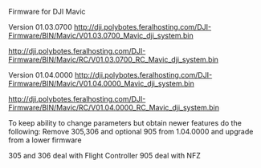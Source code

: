 Firmware for DJI Mavic


Version 01.03.0700
http://dji.polybotes.feralhosting.com/DJI-Firmware/BIN/Mavic/V01.03.0700_Mavic_dji_system.bin

http://dji.polybotes.feralhosting.com/DJI-Firmware/BIN/Mavic/RC/V01.03.0700_RC_Mavic_dji_system.bin

Version 01.04.0000
http://dji.polybotes.feralhosting.com/DJI-Firmware/BIN/Mavic/V01.04.0000_Mavic_dji_system.bin

http://dji.polybotes.feralhosting.com/DJI-Firmware/BIN/Mavic/RC/V01.04.0000_RC_Mavic_dji_system.bin

To keep ability to change parameters but obtain newer features do the following:
Remove 305,306 and optional 905 from 1.04.0000 and upgrade from a lower firmware

305 and 306 deal with Flight Controller
905 deal with NFZ
